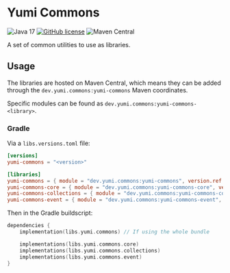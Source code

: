 # Yumi Commons

![Java 17](https://img.shields.io/badge/language-Java%2017-9115ff.svg?style=flat-square)
[![GitHub license](https://img.shields.io/github/license/YumiProject/yumi-commons?style=flat-square)](https://raw.githubusercontent.com/YumiProject/yumi-commons/main/LICENSE)
![Maven Central](https://img.shields.io/maven-central/v/dev.yumi.commons/yumi-commons?style=flat-square&label=Maven%20Central)
<!--![Version](https://img.shields.io/github/v/tag/YumiProject/yumi-commons?label=version&style=flat-square)-->

A set of common utilities to use as libraries.

## Usage

The libraries are hosted on Maven Central, which means they can be added through the `dev.yumi.commons:yumi-commons` Maven coordinates.

Specific modules can be found as `dev.yumi.commons:yumi-commons-<library>`.

### Gradle

Via a `libs.versions.toml` file:

```toml
[versions]
yumi-commons = "<version>"

[libraries]
yumi-commons = { module = "dev.yumi.commons:yumi-commons", version.ref = "yumi-commons" }
yumi-commons-core = { module = "dev.yumi.commons:yumi-commons-core", version.ref = "yumi-commons" }
yumi-commons-collections = { module = "dev.yumi.commons:yumi-commons-collections", version.ref = "yumi-commons" }
yumi-commons-event = { module = "dev.yumi.commons:yumi-commons-event", version.ref = "yumi-commons" }
```

Then in the Gradle buildscript:

```kotlin
dependencies {
	implementation(libs.yumi.commons) // If using the whole bundle

	implementations(libs.yumi.commons.core)
	implementations(libs.yumi.commons.collections)
	implementations(libs.yumi.commons.event)
}
```
